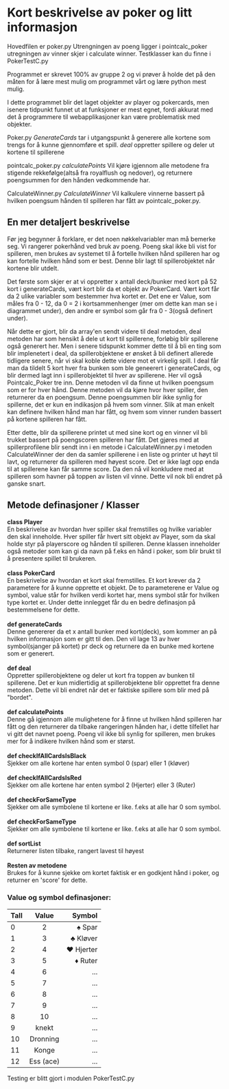

# Kort beskrivelse av poker og litt informasjon
Hovedfilen er poker.py
Utrengningen av poeng ligger i pointcalc_poker
utregningen av vinner skjer i calculate winner.
Testklasser kan du finne i PokerTestC.py


Programmet er skrevet 100% av gruppe 2 og vi prøver å holde det på den måten for å lære mest mulig om programmet vårt og lære python mest mulig. 

I dette programmet blir det laget objekter av player og pokercards, men isenere tidpunkt funnet ut at funksjoner er mest egnet, fordi akkurat med det å programmere til webapplikasjoner kan være problematisk med objekter. 

Poker.py
*GenerateCards* tar i utgangspunkt å generere alle kortene som trengs for å kunne gjennomføre et spill. 
*deal* oppretter spillere og deler ut kortene til spillerene

pointcalc_poker.py
*calculatePoints* Vil kjøre igjennom alle metodene fra stigende rekkefølge(altså fra royalflush og nedover), og returnere poengsummen for den hånden vedkommende har. 

CalculateWinner.py
*CalculateWinner* Vil kalkulere vinnerne bassert på hvilken poengsum hånden til spilleren har fått av pointcalc_poker.py.

## En mer detaljert beskrivelse

Før jeg begynner å forklare, er det noen nøkkelvariabler man må bemerke seg. Vi rangerer pokerhånd ved bruk av poeng. Poeng skal ikke bli vist for spilleren, men brukes av systemet til å fortelle hvilken hånd spilleren har og kan fortelle hvilken hånd som er best. Denne blir lagt til spillerobjektet når kortene blir utdelt. 

Det første som skjer er at vi oppretter x antall deck/bunker med kort på 52 kort i generateCards, vært kort blir da et objekt av PokerCard. Vært kort får da 2 ulike variabler som bestemmer hva kortet er. Det ene er Value, som måles fra 0 - 12, da 0 = 2 i kortsammenhenger (mer om dette kan man se i diagrammet under), den andre er symbol som går fra 0 - 3(også definert under).

Når dette er gjort, blir da array'en sendt videre til deal metoden, deal metoden har som hensikt å dele ut kort til spillerene, forløbig blir spillerene også generert her. Men i senere tidspunkt kommer dette til å bli en ting som blir implenetert i deal, da spillerobjektene er ønsket å bli definert allerede tidligere senere, når vi skal koble dette videre mot et virkelig spill.
I deal får man da tildelt 5 kort hver fra bunken som ble geneerert i generateCards, og blir dermed lagt inn i spillerobjektet til hver av spillerene. Her vil også Pointcalc_Poker tre inn. Denne metoden vil da finne ut hvilken poengsum som er for hver hånd. Denne metoden vil da kjøre hvor hver spiller, den returnerer da en poengsum. Denne poengsummen blir ikke synlig for spillerne, det er kun en indikasjon på hvem som vinner. Slik at man enkelt kan definere hvilken hånd man har fått, og hvem som vinner runden bassert på kortene spilleren har fått. 

Etter dette, blir da spillerene printet ut med sine kort og en vinner vil bli trukket bassert på poengscoren spilleren har fått. Det gjøres med at spillerprofilene blir sendt inn i en metode i CalculateWinner.py i metoden CalculateWinner der den da samler spillerene i en liste og printer ut høyt til lavt, og returnerer da spilleren med høyest score. Det er ikke lagt opp enda til at spillerene kan får samme score. Da den nå vil konkludere med at spilleren som havner på toppen av listen vil vinne. Dette vil nok bli endret på ganske snart.

## Metode definasjoner / Klasser

<b> class Player </b> <br />
En beskrivelse av hvordan hver spiller skal fremstilles og hvilke variabler den skal inneholde. Hver spiller får hvert sitt objekt av Player, som da skal holde styr på playerscore og hånden til spilleren. Denne klassen inneholder også metoder som kan gi da navn på f.eks en hånd i poker, som blir brukt til å presentere spillet til brukeren.
<br /><br />
<b> class PokerCard </b><br />
En beskrivelse av hvordan et kort skal fremstilles. Et kort krever da 2 parametere for å kunne opprette et objekt. De to parameterene er Value og symbol, value står for hvilken verdi kortet har, mens symbol står for hvilken type kortet er. Under dette innlegget får du en bedre definasjon på bestemmelsene for dette. 
<br /><br />
<b> def generateCards </b><br />
Denne genererer da et x antall bunker med kort(deck), som kommer an på hvilken informasjon som er gitt til den. Den vil lage 13 av hver symbol(sjanger på kortet) pr deck og returnere da en bunke med kortene som er generert. 
<br /><br />
<b> def deal</b><br />
Oppretter spillerobjektene og deler ut kort fra toppen av bunken til spillerene. Det er kun midlertidig at spillerobjektene blir opprettet fra denne metoden. Dette vil bli endret når det er faktiske spillere som blir med på "bordet". 
<br /><br />
<b> def calculatePoints</b><br />
Denne gå igjennom alle mulighetene for å finne ut hvilken hånd spilleren har fått og den returnerer da tilbake rangeringen hånden har, i dette tilfellet har vi gitt det navnet poeng. Poeng vil ikke bli synlig for spilleren, men brukes mer for å indikere hvilken hånd som er størst. 
<br /><br />
<b> def checkIfAllCardsIsBlack</b><br />
Sjekker om alle kortene har enten symbol 0 (spar) eller 1 (kløver)
<br /><br />
<b> def checkIfAllCardsIsRed</b><br />
Sjekker om alle kortene har enten symbol 2 (Hjerter) eller 3 (Ruter)
<br /><br />
<b> def checkForSameType</b><br />
Sjekker om alle symbolene til kortene er like. f.eks at alle har 0 som symbol.
<br /><br />
<b> def checkForSameType</b><br />
Sjekker om alle symbolene til kortene er like. f.eks at alle har 0 som symbol.
<br /><br />
<b> def sortList</b><br />
Returnerer listen tilbake, rangert lavest til høyest
<br /><br />
<b> Resten av metodene</b><br />
Brukes for å kunne sjekke om kortet faktisk er en godkjent hånd i poker, og returner en 'score' for dette.

### Value og symbol definasjoner: 
| Tall          | Value           | Symbol  |
| ------------- |:-------------:| -----:|
0 | 2 | ♠ Spar |
1 | 3 | ♣ Kløver |
2 | 4 | ♥ Hjerter |
3 | 5 | ♦ Ruter |
4 | 6 | ... |
5 | 7 | ... |
6 | 8 | ... |
7 | 9 | ... |
8 | 10 | ... |
9 | knekt | ... |
10 | Dronning | ... |
11|Konge | ... |
12|Ess (ace) | ... |



Testing er blitt gjort i modulen PokerTestC.py
